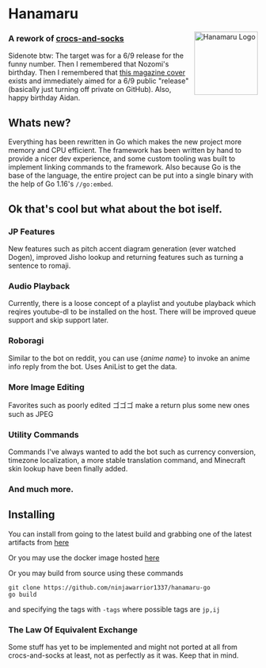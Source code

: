 # Hanamaru

<img align="right" src="https://github.com/ninjawarrior1337/hanamaru-go/blob/master/logos/hanamaru.png?raw=true" alt="Hanamaru Logo" height="128"/>

### A rework of [crocs-and-socks](https://github.com/ninjawarrior1337/crocs-and-socks/)

Sidenote btw: The target was for a 6/9 release for the funny number. Then I remembered that
Nozomi's birthday. Then I remembered that [this magazine cover](https://i.redd.it/dnittba9sfm41.jpg) exists 
and immediately aimed for a 6/9 public "release" (basically just turning off private on GitHub). Also, happy birthday Aidan.
## Whats new?
Everything has been rewritten in Go which makes the new project more memory and CPU efficient.
The framework has been written by hand to provide a nicer dev experience, and some custom tooling was built 
to implement linking commands to the framework. Also because Go is the base of the language, the entire project can be
put into a single binary with the help of Go 1.16's `//go:embed`.

## Ok that's cool but what about the bot iself.
### JP Features
New features such as pitch accent diagram generation (ever watched Dogen), improved Jisho lookup
and returning features such as turning a sentence to romaji.

### Audio Playback
Currently, there is a loose concept of a playlist and youtube playback which reqires youtube-dl to be installed on the host.
There will be improved queue support and skip support later.

### Roboragi
Similar to the bot on reddit, you can use {*anime name*} to invoke an anime info reply from the bot. Uses AniList to get
the data.

### More Image Editing
Favorites such as poorly edited ゴゴゴ make a return plus some new ones such as JPEG

### Utility Commands
Commands I've always wanted to add the bot such as currency conversion, 
timezone localization, a more stable translation command, and Minecraft skin lookup have been finally added.

### And much more.

## Installing
You can install from going to the latest build and grabbing one of the latest artifacts from [here](https://github.com/ninjawarrior1337/hanamaru-go/actions) <br>

Or you may use the docker image hosted [here](https://hub.docker.com/repository/docker/treelar/hanamaru) <br>

Or you may build from source using these commands
```shell script
git clone https://github.com/ninjawarrior1337/hanamaru-go
go build
```
and specifying the tags with ```-tags``` where possible tags are ```jp,ij```

### The Law Of Equivalent Exchange
Some stuff has yet to be implemented and might not ported at all from crocs-and-socks
at least, not as perfectly as it was. Keep that in mind.


